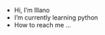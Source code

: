 - Hi, I’m Illano
- I’m currently learning python
- How to reach me ...

<!---
n0kk3nn/n0kk3nn is a ✨ special ✨ repository because its `README.md` (this file) appears on your GitHub profile.
You can click the Preview link to take a look at your changes.
--->
